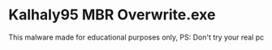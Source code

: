 # Kalhaly95 MBR Overwrite.exe

This malware made for educational purposes only,
PS: Don't try your real pc
